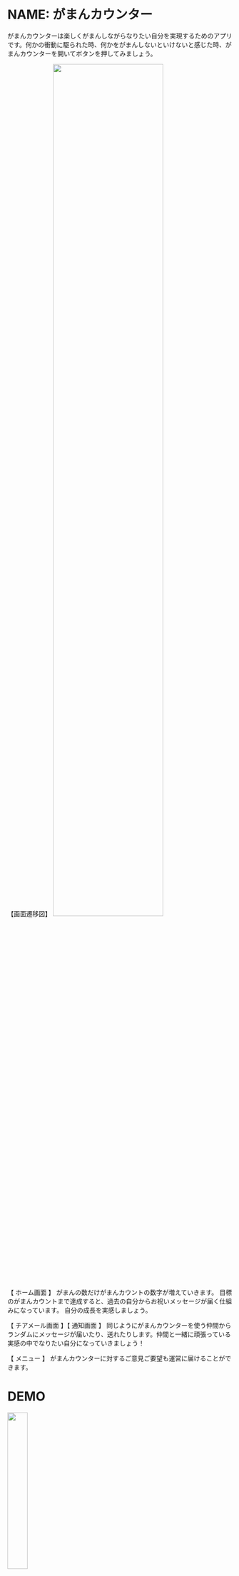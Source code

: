 # NAME: がまんカウンター

がまんカウンターは楽しくがまんしながらなりたい自分を実現するためのアプリです。何かの衝動に駆られた時、何かをがまんしないといけないと感じた時、がまんカウンターを開いてボタンを押してみましょう。

【画面遷移図】
<img src="https://raw.githubusercontent.com/wiki/iroha-168/GamanCounter/flow_image.gif" width=70%>

【 ホーム画面 】
がまんの数だけがまんカウントの数字が増えていきます。
目標のがまんカウントまで達成すると、過去の自分からお祝いメッセージが届く仕組みになっています。
自分の成長を実感しましょう。

【 チアメール画面 】【 通知画面 】
同じようにがまんカウンターを使う仲間からランダムにメッセージが届いたり、送れたりします。仲間と一緒に頑張っている実感の中でなりたい自分になっていきましょう！

【 メニュー 】
がまんカウンターに対するご意見ご要望も運営に届けることができます。

# DEMO
<img src="https://raw.githubusercontent.com/wiki/iroha-168/GamanCounter/gamanCounter.gif" width=30%>

# FEATURES
ユーザーとの関係やコミュニティーの問題に悩まなくてもよいように友達追加機能やチャット機能は作らず、応援メッセージ(チアメール)もユーザへランダムに平等に届くようにしています。誰かと競争して心理的なストレスを抱えながらがまんするのでもなく、他人と比べて承認欲求をみたすためにがまんカウントを増やすことも目的にしていません。その代わり、目標のカウントを達成したときの自分にメッセージを送信したり、目標のカウントを達成したときに過去の自分からメッセージを受け取れる機能により、過去の自分と今の自分を比べて自己の成長を感じれる仕組みにしております。楽しくのびのびがまんして、ランダムでつながる仲間と共に切磋琢磨し、なりたい自分を目指せます。
